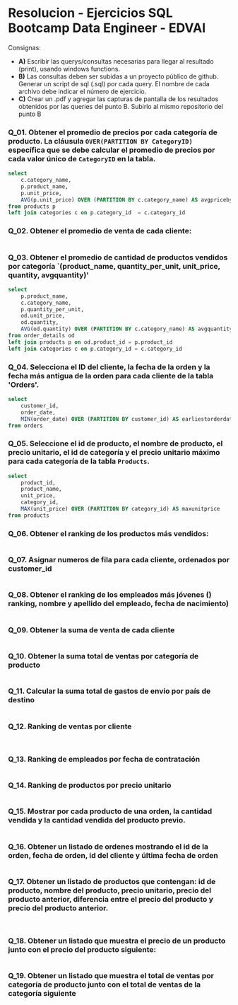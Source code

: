 # Resolucion - Ejercicios SQL Bootcamp Data Engineer - EDVAI

Consignas:

- **A)** Escribir las querys/consultas necesarias para llegar al resultado (print), usando windows
functions.
- **B)** Las consultas deben ser subidas a un proyecto público de github. Generar un script de
sql (.sql) por cada query. El nombre de cada archivo debe indicar el número de ejercicio.
- **C)** Crear un .pdf y agregar las capturas de pantalla de los resultados obtenidos por las
queries del punto B. Subirlo al mismo repositorio del punto B


### Q_01. Obtener el promedio de precios por cada categoría de producto. La cláusula `OVER(PARTITION BY CategoryID)` específica que se debe calcular el promedio de precios por cada valor único de `CategoryID` en la tabla.
```sql
select  
	c.category_name, 
	p.product_name, 
	p.unit_price,
	AVG(p.unit_price) OVER (PARTITION BY c.category_name) AS avgpricebycategory
from products p 
left join categories c on p.category_id  = c.category_id 
```

### Q_02. Obtener el promedio de venta de cada cliente: 
```sql

```

### Q_03. Obtener el promedio de cantidad de productos vendidos por categoría `(product_name, quantity_per_unit, unit_price, quantity, avgquantity)' 
```sql
select  
	p.product_name, 
	c.category_name, 
	p.quantity_per_unit,
	od.unit_price, 
	od.quantity,
	AVG(od.quantity) OVER (PARTITION BY c.category_name) AS avgquantity
from order_details od
left join products p on od.product_id = p.product_id
left join categories c on p.category_id = c.category_id
```

### Q_04. Selecciona el ID del cliente, la fecha de la orden y la fecha más antigua de la orden para cada cliente de la tabla 'Orders'.
```sql
select  
	customer_id,  
	order_date,  
	MIN(order_date) OVER (PARTITION BY customer_id) AS earliestorderdate
from orders
```

### Q_05. Seleccione el id de producto, el nombre de producto, el precio unitario, el id de categoría y el precio unitario máximo para cada categoría de la tabla `Products`.
```sql
select  
	product_id,  
	product_name,
	unit_price,
	category_id,
	MAX(unit_price) OVER (PARTITION BY category_id) AS maxunitprice
from products
```

### Q_06. Obtener el ranking de los productos más vendidos:
```sql

```

### Q_07. Asignar numeros de fila para cada cliente, ordenados por customer_id
```sql

```

### Q_08. Obtener el ranking de los empleados más jóvenes () ranking, nombre y apellido del empleado, fecha de nacimiento)
```sql

```

### Q_09. Obtener la suma de venta de cada cliente
```sql

```

### Q_10. Obtener la suma total de ventas por categoría de producto
```sql

```

### Q_11. Calcular la suma total de gastos de envío por país de destino
```sql

```

### Q_12. Ranking de ventas por cliente
```sql
 
```

### Q_13. Ranking de empleados por fecha de contratación
```sql

```

### Q_14. Ranking de productos por precio unitario
```sql

```

### Q_15. Mostrar por cada producto de una orden, la cantidad vendida y la cantidad vendida del producto previo.
```sql

```

### Q_16. Obtener un listado de ordenes mostrando el id de la orden, fecha de orden, id del cliente y última fecha de orden
```sql

```

### Q_17. Obtener un listado de productos que contengan: id de producto, nombre del producto, precio unitario, precio del producto anterior, diferencia entre el precio del producto y precio del producto anterior.
```sql
 
```

### Q_18. Obtener un listado que muestra el precio de un producto junto con el precio del producto siguiente:
```sql

```

### Q_19. Obtener un listado que muestra el total de ventas por categoría de producto junto con el total de ventas de la categoría siguiente
```sql

```

